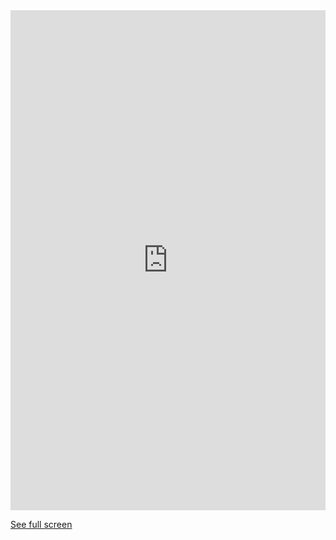 

<iframe width="100%" height="800px" frameborder="0" allowfullscreen src="http://umap.openstreetmap.fr/en/map/sunnagaraorg_382966?scaleControl=false&miniMap=false&scrollWheelZoom=false&zoomControl=true&allowEdit=false&moreControl=true&searchControl=null&tilelayersControl=null&embedControl=null&datalayersControl=true&onLoadPanel=undefined&captionBar=false">
</iframe>

<p>
  <a href="https://umap.openstreetmap.fr/en/map/sunnagaraorg_382966">See full screen</a>
</p>
